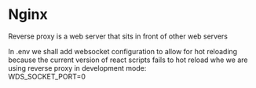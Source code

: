# Nginx

Reverse proxy is a web server that sits in front of other web servers  

In .env we shall add websocket configuration to allow for hot reloading
because the current version of react scripts fails to hot reload
whe we are using reverse proxy in development mode:  
WDS_SOCKET_PORT=0
